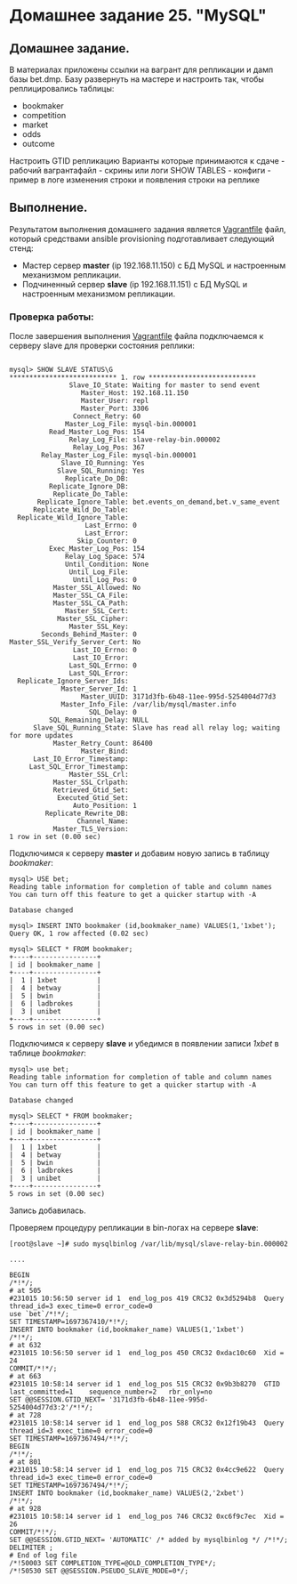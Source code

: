# Домашнее задание 25. "MySQL"

## Домашнее задание.

В материалах приложены ссылки на вагрант для репликации и дамп базы bet.dmp.
Базу развернуть на мастере и настроить так, чтобы реплицировались таблицы:
- bookmaker
- competition
- market
- odds     
- outcome 

Настроить GTID репликацию
Варианты которые принимаются к сдаче
    - рабочий вагрантафайл
    - скрины или логи SHOW TABLES
    - конфиги
    - пример в логе изменения строки и появления строки на реплике

## Выполнение.

Результатом выполнения домашнего задания является [Vagrantfile](Vagrantfile) файл, который средствами ansible provisioning подготавливает следующий стенд:
- Мастер сервер  **master** (ip 192.168.11.150) с БД MySQL и настроенным механизмом репликации.
- Подчиненный сервер **slave** (ip 192.168.11.151) с БД MySQL и настроенным механизмом репликации.


### Проверка работы:

После завершения выполнения  [Vagrantfile](Vagrantfile) файла подключаемся к серверу slave для проверки состояния реплики:

```

mysql> SHOW SLAVE STATUS\G
*************************** 1. row ***************************
               Slave_IO_State: Waiting for master to send event
                  Master_Host: 192.168.11.150
                  Master_User: repl
                  Master_Port: 3306
                Connect_Retry: 60
              Master_Log_File: mysql-bin.000001
          Read_Master_Log_Pos: 154
               Relay_Log_File: slave-relay-bin.000002
                Relay_Log_Pos: 367
        Relay_Master_Log_File: mysql-bin.000001
             Slave_IO_Running: Yes
            Slave_SQL_Running: Yes
              Replicate_Do_DB: 
          Replicate_Ignore_DB: 
           Replicate_Do_Table: 
       Replicate_Ignore_Table: bet.events_on_demand,bet.v_same_event
      Replicate_Wild_Do_Table: 
  Replicate_Wild_Ignore_Table: 
                   Last_Errno: 0
                   Last_Error: 
                 Skip_Counter: 0
          Exec_Master_Log_Pos: 154
              Relay_Log_Space: 574
              Until_Condition: None
               Until_Log_File: 
                Until_Log_Pos: 0
           Master_SSL_Allowed: No
           Master_SSL_CA_File: 
           Master_SSL_CA_Path: 
              Master_SSL_Cert: 
            Master_SSL_Cipher: 
               Master_SSL_Key: 
        Seconds_Behind_Master: 0
Master_SSL_Verify_Server_Cert: No
                Last_IO_Errno: 0
                Last_IO_Error: 
               Last_SQL_Errno: 0
               Last_SQL_Error: 
  Replicate_Ignore_Server_Ids: 
             Master_Server_Id: 1
                  Master_UUID: 3171d3fb-6b48-11ee-995d-5254004d77d3
             Master_Info_File: /var/lib/mysql/master.info
                    SQL_Delay: 0
          SQL_Remaining_Delay: NULL
      Slave_SQL_Running_State: Slave has read all relay log; waiting for more updates
           Master_Retry_Count: 86400
                  Master_Bind: 
      Last_IO_Error_Timestamp: 
     Last_SQL_Error_Timestamp: 
               Master_SSL_Crl: 
           Master_SSL_Crlpath: 
           Retrieved_Gtid_Set: 
            Executed_Gtid_Set: 
                Auto_Position: 1
         Replicate_Rewrite_DB: 
                 Channel_Name: 
           Master_TLS_Version: 
1 row in set (0.00 sec)
```

Подключимся к серверу **master** и добавим новую запись в таблицу *bookmaker*:
```
mysql> USE bet;
Reading table information for completion of table and column names
You can turn off this feature to get a quicker startup with -A

Database changed

mysql> INSERT INTO bookmaker (id,bookmaker_name) VALUES(1,'1xbet');
Query OK, 1 row affected (0.02 sec)

mysql> SELECT * FROM bookmaker;
+----+----------------+
| id | bookmaker_name |
+----+----------------+
|  1 | 1xbet          |
|  4 | betway         |
|  5 | bwin           |
|  6 | ladbrokes      |
|  3 | unibet         |
+----+----------------+
5 rows in set (0.00 sec)
```

Подключимся к серверу **slave** и убедимся в появлении записи *1xbet* в таблице *bookmaker*:

```
mysql> use bet;
Reading table information for completion of table and column names
You can turn off this feature to get a quicker startup with -A

Database changed
 
mysql> SELECT * FROM bookmaker;
+----+----------------+
| id | bookmaker_name |
+----+----------------+
|  1 | 1xbet          |
|  4 | betway         |
|  5 | bwin           |
|  6 | ladbrokes      |
|  3 | unibet         |
+----+----------------+
5 rows in set (0.00 sec)
```
Запись добавилась.

Проверяем процедуру репликации в bin-логах на сервере **slave**:

```
[root@slave ~]# sudo mysqlbinlog /var/lib/mysql/slave-relay-bin.000002

....

BEGIN
/*!*/;
# at 505
#231015 10:56:50 server id 1  end_log_pos 419 CRC32 0x3d5294b8 	Query	thread_id=3	exec_time=0	error_code=0
use `bet`/*!*/;
SET TIMESTAMP=1697367410/*!*/;
INSERT INTO bookmaker (id,bookmaker_name) VALUES(1,'1xbet')
/*!*/;
# at 632
#231015 10:56:50 server id 1  end_log_pos 450 CRC32 0xdac10c60 	Xid = 24
COMMIT/*!*/;
# at 663
#231015 10:58:14 server id 1  end_log_pos 515 CRC32 0x9b3b8270 	GTID	last_committed=1	sequence_number=2	rbr_only=no
SET @@SESSION.GTID_NEXT= '3171d3fb-6b48-11ee-995d-5254004d77d3:2'/*!*/;
# at 728
#231015 10:58:14 server id 1  end_log_pos 588 CRC32 0x12f19b43 	Query	thread_id=3	exec_time=0	error_code=0
SET TIMESTAMP=1697367494/*!*/;
BEGIN
/*!*/;
# at 801
#231015 10:58:14 server id 1  end_log_pos 715 CRC32 0x4cc9e622 	Query	thread_id=3	exec_time=0	error_code=0
SET TIMESTAMP=1697367494/*!*/;
INSERT INTO bookmaker (id,bookmaker_name) VALUES(2,'2xbet')
/*!*/;
# at 928
#231015 10:58:14 server id 1  end_log_pos 746 CRC32 0xc6f9c7ec 	Xid = 26
COMMIT/*!*/;
SET @@SESSION.GTID_NEXT= 'AUTOMATIC' /* added by mysqlbinlog */ /*!*/;
DELIMITER ;
# End of log file
/*!50003 SET COMPLETION_TYPE=@OLD_COMPLETION_TYPE*/;
/*!50530 SET @@SESSION.PSEUDO_SLAVE_MODE=0*/;
```

